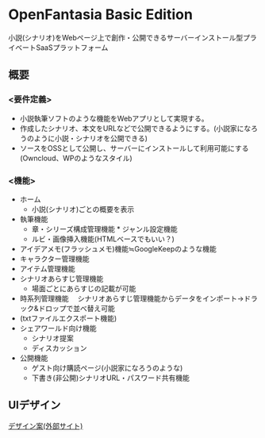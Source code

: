 # OpenFantasia Basic Edition
小説(シナリオ)をWebページ上で創作・公開できるサーバーインストール型プライベートSaaSプラットフォーム

## 概要


### <要件定義>
- 小説執筆ソフトのような機能をWebアプリとして実現する。
- 作成したシナリオ、本文をURLなどで公開できるようにする。(小説家になろうのように小説・シナリオを公開できる)
- ソースをOSSとして公開し、サーバーにインストールして利用可能にする(Owncloud、WPのようなスタイル)

### <機能>
- ホーム
    - 小説(シナリオ)ごとの概要を表示
- 執筆機能
    - 章・シリーズ構成管理機能 * ジャンル設定機能
    - ルビ・画像挿入機能(HTMLベースでもいい？)
- アイデアメモ(フラッシュメモ)機能≒GoogleKeepのような機能
- キャラクター管理機能
- アイテム管理機能
- シナリオあらすじ管理機能
    - 場面ごとにあらすじの記載が可能
- 時系列管理機能
　シナリオあらすじ管理機能からデータをインポート->ドラック&ドロップで並べ替え可能
- (txtファイルエクスポート機能)
- シェアワールド向け機能
    - シナリオ提案
    - ディスカッション
- 公開機能
    - ゲスト向け購読ページ(小説家になろうのような)
    - 下書き(非公開)シナリオURL・パスワード共有機能

## UIデザイン
[デザイン案(外部サイト)](https://cacoo.com/diagrams/q6ldwevkH4O1hSKt#37479)

